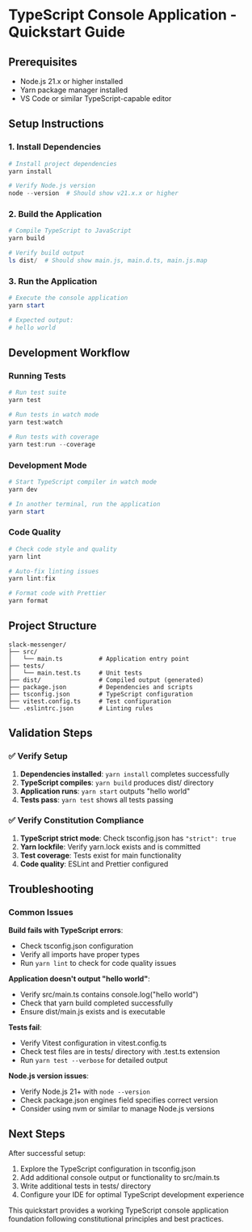 # TypeScript Console Application - Quickstart Guide

## Prerequisites

- Node.js 21.x or higher installed
- Yarn package manager installed
- VS Code or similar TypeScript-capable editor

## Setup Instructions

### 1. Install Dependencies

```powershell
# Install project dependencies
yarn install

# Verify Node.js version
node --version  # Should show v21.x.x or higher
```

### 2. Build the Application

```powershell
# Compile TypeScript to JavaScript
yarn build

# Verify build output
ls dist/  # Should show main.js, main.d.ts, main.js.map
```

### 3. Run the Application

```powershell
# Execute the console application
yarn start

# Expected output:
# hello world
```

## Development Workflow

### Running Tests

```powershell
# Run test suite
yarn test

# Run tests in watch mode
yarn test:watch

# Run tests with coverage
yarn test:run --coverage
```

### Development Mode

```powershell
# Start TypeScript compiler in watch mode
yarn dev

# In another terminal, run the application
yarn start
```

### Code Quality

```powershell
# Check code style and quality
yarn lint

# Auto-fix linting issues
yarn lint:fix

# Format code with Prettier
yarn format
```

## Project Structure

```
slack-messenger/
├── src/
│   └── main.ts          # Application entry point
├── tests/
│   └── main.test.ts     # Unit tests
├── dist/                # Compiled output (generated)
├── package.json         # Dependencies and scripts
├── tsconfig.json        # TypeScript configuration
├── vitest.config.ts     # Test configuration
└── .eslintrc.json       # Linting rules
```

## Validation Steps

### ✅ Verify Setup

1. **Dependencies installed**: `yarn install` completes successfully
2. **TypeScript compiles**: `yarn build` produces dist/ directory
3. **Application runs**: `yarn start` outputs "hello world"
4. **Tests pass**: `yarn test` shows all tests passing

### ✅ Verify Constitution Compliance

1. **TypeScript strict mode**: Check tsconfig.json has `"strict": true`
2. **Yarn lockfile**: Verify yarn.lock exists and is committed
3. **Test coverage**: Tests exist for main functionality
4. **Code quality**: ESLint and Prettier configured

## Troubleshooting

### Common Issues

**Build fails with TypeScript errors**:

- Check tsconfig.json configuration
- Verify all imports have proper types
- Run `yarn lint` to check for code quality issues

**Application doesn't output "hello world"**:

- Verify src/main.ts contains console.log("hello world")
- Check that yarn build completed successfully
- Ensure dist/main.js exists and is executable

**Tests fail**:

- Verify Vitest configuration in vitest.config.ts
- Check test files are in tests/ directory with .test.ts extension
- Run `yarn test --verbose` for detailed output

**Node.js version issues**:

- Verify Node.js 21+ with `node --version`
- Check package.json engines field specifies correct version
- Consider using nvm or similar to manage Node.js versions

## Next Steps

After successful setup:

1. Explore the TypeScript configuration in tsconfig.json
2. Add additional console output or functionality to src/main.ts
3. Write additional tests in tests/ directory
4. Configure your IDE for optimal TypeScript development experience

This quickstart provides a working TypeScript console application foundation following constitutional principles and best practices.
